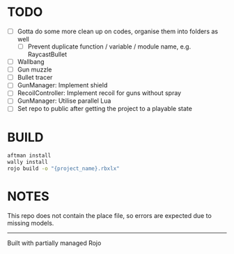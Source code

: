 # TODO

- [ ] Gotta do some more clean up on codes, organise them into folders as well
    - [ ] Prevent duplicate function / variable / module name, e.g. RaycastBullet
- [ ] Wallbang
- [ ] Gun muzzle
- [ ] Bullet tracer
- [ ] GunManager: Implement shield
- [ ] RecoilController: Implement recoil for guns without spray
- [ ] GunManager: Utilise parallel Lua
- [ ] Set repo to public after getting the project to a playable state

# BUILD

```bash
aftman install
wally install
rojo build -o "{project_name}.rbxlx"
```

# NOTES
This repo does not contain the place file, so errors are expected due to missing models.

---

Built with partially managed Rojo
